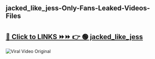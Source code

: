 
 ## jacked_like_jess-Only-Fans-Leaked-Videos-Files

# <h2><a href="https://mediaupload.pro?jacked_like_jess">🔗 Click to LINKS ⏩⏩ 👉 🟢 jacked_like_jess </a></h2>

<a href="https://mediaupload.pro?jacked_like_jess" rel="nofollow" data-target="animated-image.originalLink"><img src="https://i.ibb.co.com/xMMVF88/686577567.gif" alt="Viral Video Original" style="max-width: 100%; display: inline-block;" data-target="animated-image.originalImage"></a>